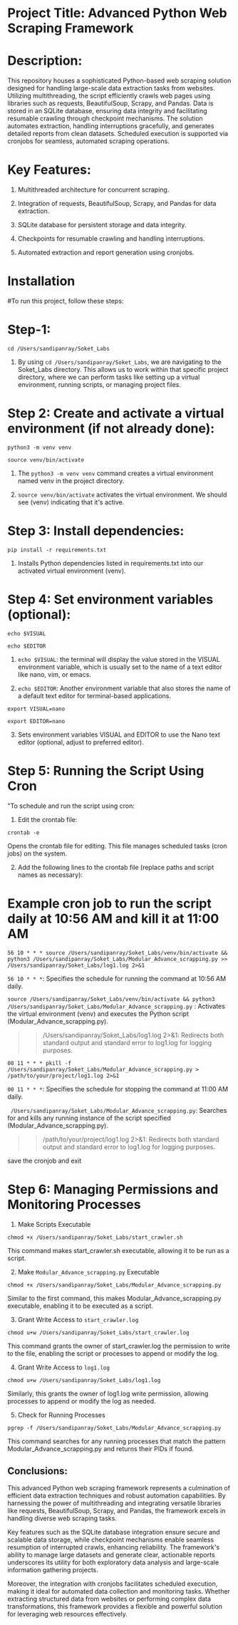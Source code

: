 
# Project Title: Advanced Python Web Scraping Framework

# Description:

This repository houses a sophisticated Python-based web scraping solution designed for handling large-scale data extraction tasks from websites. Utilizing multithreading, the script efficiently crawls web pages using libraries such as requests, BeautifulSoup, Scrapy, and Pandas. Data is stored in an SQLite database, ensuring data integrity and facilitating resumable crawling through checkpoint mechanisms. The solution automates extraction, handling interruptions gracefully, and generates detailed reports from clean datasets. Scheduled execution is supported via cronjobs for seamless, automated scraping operations.

# Key Features:

1. Multithreaded architecture for concurrent scraping.

2. Integration of requests, BeautifulSoup, Scrapy, and Pandas for data extraction.

3. SQLite database for persistent storage and data integrity.

4. Checkpoints for resumable crawling and handling interruptions.

5. Automated extraction and report generation using cronjobs.

# Installation

#To run this project, follow these steps:

# Step-1:

`cd /Users/sandipanray/Soket_Labs`

1. By using `cd /Users/sandipanray/Soket_Labs`, we are     navigating to the Soket_Labs directory. This allows us to work within that specific project directory, where we can perform tasks like setting up a virtual environment, running scripts, or managing project files.

# Step 2: Create and activate a virtual environment (if not  already done):

`python3 -m venv venv`

`source venv/bin/activate`

1. The `python3 -m venv venv` command creates a virtual environment named venv in the  project directory.

2. `source venv/bin/activate` activates the virtual environment. We should see (venv) indicating that it's active.

# Step 3: Install dependencies:

`pip install -r requirements.txt`

1. Installs Python dependencies listed in requirements.txt into our activated virtual environment (venv).

# Step 4:  Set environment variables (optional):

`echo $VISUAL`

`echo $EDITOR`

1. `echo $VISUAL`: the terminal will display the value stored in the VISUAL environment variable, which is usually set to the name of a text editor like nano, vim, or emacs.

2. `echo $EDITOR`: Another environment variable that also stores the name of a default text editor for terminal-based applications.

`export VISUAL=nano`

`export EDITOR=nano`

3. Sets environment variables VISUAL and EDITOR to use the Nano text editor (optional, adjust to  preferred editor).


# Step 5:  Running the Script Using Cron
"To schedule and run the script using cron:

1. Edit the crontab file:

`crontab -e`

Opens the crontab file for editing. This file manages scheduled tasks (cron jobs) on the system.

2. Add the following lines to the crontab file (replace paths and script names as necessary):

# Example cron job to run the script daily at 10:56 AM and kill it at 11:00 AM

`56 10 * * * source /Users/sandipanray/Soket_Labs/venv/bin/activate && python3 /Users/sandipanray/Soket_Labs/Modular_Advance_scrapping.py >> /Users/sandipanray/Soket_Labs/log1.log 2>&1`

`56 10 * * *`: Specifies the schedule for running the command at 10:56 AM daily.

`source /Users/sandipanray/Soket_Labs/venv/bin/activate && python3 /Users/sandipanray/Soket_Labs/Modular_Advance_scrapping.py` : Activates the virtual environment (venv) and executes the Python script (Modular_Advance_scrapping.py).

>> /Users/sandipanray/Soket_Labs/log1.log 2>&1: Redirects both standard output and standard error to log1.log for logging purposes.

`00 11 * * * pkill -f  /Users/sandipanray/Soket_Labs/Modular_Advance_scrapping.py > /path/to/your/project/log1.log 2>&1`

`00 11 * * *`: Specifies the schedule for stopping the command at 11:00 AM daily.

` /Users/sandipanray/Soket_Labs/Modular_Advance_scrapping.py`: Searches for and kills any running instance of the script specified (Modular_Advance_scrapping.py).

>> /path/to/your/project/log1.log 2>&1: Redirects both standard output and standard error to log1.log for logging purposes.

save the cronjob and exit 

# Step 6: Managing Permissions and Monitoring Processes

1. Make Scripts Executable

`chmod +x /Users/sandipanray/Soket_Labs/start_crawler.sh`

This command makes start_crawler.sh executable, allowing it to be run as a script.

2. Make `Modular_Advance_scrapping.py` Executable

`chmod +x /Users/sandipanray/Soket_Labs/Modular_Advance_scrapping.py`

Similar to the first command, this makes Modular_Advance_scrapping.py executable, enabling it to be executed as a script.

3. Grant Write Access to `start_crawler.log`

`chmod u+w /Users/sandipanray/Soket_Labs/start_crawler.log`

This command grants the owner of start_crawler.log the permission to write to the file, enabling the script or processes to append or modify the log.

4. Grant Write Access to `log1.log`

`chmod u+w /Users/sandipanray/Soket_Labs/log1.log`

Similarly, this grants the owner of log1.log write permission, allowing processes to append or modify the log as needed.

5. Check for Running Processes

`pgrep -f /Users/sandipanray/Soket_Labs/Modular_Advance_scrapping.py`

This command searches for any running processes that match the pattern Modular_Advance_scrapping.py and returns their PIDs if found.


## Conclusions:




This advanced Python web scraping framework represents a culmination of efficient data extraction techniques and robust automation capabilities. By harnessing the power of multithreading and integrating versatile libraries like requests, BeautifulSoup, Scrapy, and Pandas, the framework excels in handling diverse web scraping tasks. 

Key features such as the SQLite database integration ensure secure and scalable data storage, while checkpoint mechanisms enable seamless resumption of interrupted crawls, enhancing reliability. The framework's ability to manage large datasets and generate clear, actionable reports underscores its utility for both exploratory data analysis and large-scale information gathering projects.

Moreover, the integration with cronjobs facilitates scheduled execution, making it ideal for automated data collection and monitoring tasks. Whether extracting structured data from websites or performing complex data transformations, this framework provides a flexible and powerful solution for leveraging web resources effectively.













    
